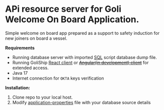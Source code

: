 # APi resource server for Goli Welcome On Board Application.

Simple welcome on board app prepared as a support to safety induction for new joiners on board a vessel. 

**Requirements**
- Running database server with imported [SQL](https://github.com/devgitt82/GoliShip-SQL) script database dump file.
- Running GoliShip [React client]() or ~~[Angular(in development) client]()~~ for extended access.
- Java 17
- Internet connection for `OKTA` keys verification

**Installation:**

1. Clone repo to your local host.
2. Modify [application-properties](/src/main/resources/) file with your database source details

